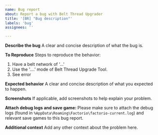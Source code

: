 ```yaml
---
name: Bug report
about: Report a bug with Belt Thread Upgrader
title: '[BR] "Bug description"'
labels: 'bug'
assignees: ''

---
```


**Describe the bug**
A clear and concise description of what the bug is.

**To Reproduce**
Steps to reproduce the behavior:
1. Have a belt network of '...'
2. Use the '....' mode of Belt Thread Upgrade Tool.
3. See error

**Expected behavior**
A clear and concise description of what you expected to happen.

**Screenshots**
If applicable, add screenshots to help explain your problem.

**Attach debug logs and save game:**
Please make sure to attach the debug logs (found in `%AppData\Roaming\Factorio\factorio-current.log`) and relevant save games to this bug report.

**Additional context**
Add any other context about the problem here.